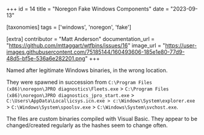 +++
id = 14
title = "Noregon Fake Windows Components"
date = "2023-09-13"

[taxonomies]
tags = ['windows', 'noregon', 'fake']

[extra]
contributor = "Matt Anderson"
documentation_url = "https://github.com/mttaggart/wtfbins/issues/16"
image_url = "https://user-images.githubusercontent.com/75185144/160493606-185e1e80-77d9-48d5-bf5e-536a6e282201.png"
+++
   
Named after legitimate Windows binaries, in the wrong location. 

<!-- more -->

They were spawned in succession from `C:\Program Files (x86)\noregon\JPRO diagnostics\Fleets.exe` > `C:\Program Files (x86)\noregon\JPRO diagnostics_jpro_start.exe` > `C:\Users\AppData\Local\icsys.icn.exe > c:\Windows\System\explorer.exe` > `C:\Windows\System\spoolsv.exe` > `C:\Windows\System\svchost.exe`.

The files are custom binaries compiled with Visual Basic. They appear to be changed/created regularly as the hashes seem to change often. 
